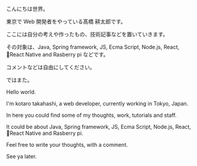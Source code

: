こんにちは世界。

東京で Web 開発者をやっている髙橋 耕太郎です。

ここには自分の考えや作ったもの、技術記事などを置いていきます。

その対象は、Java, Spring framework, JS, Ecma Script, Node.js, React, React Native and Rasberry pi などです。

コメントなどは自由にしてください。

ではまた。

Hello world.

I'm kotaro takahashi, a web developer, currently working in Tokyo, Japan.

In here you could find some of my thoughts, work, tutorials and staff.

It could be about Java, Spring framework, JS, Ecma Script, Node.js, React, React Native and Rasberry pi.

Feel free to write your thoughts, with a comment.

See ya later.
